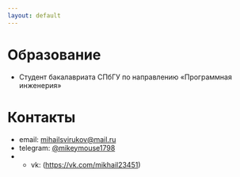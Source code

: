 ```yaml
---
layout: default
---
```



# Образование
- Студент бакалавриата СПбГУ по направлению «Программная инженерия»

# Контакты
- email: mihailsvirukov@mail.ru
- telegram: [@mikeymouse1798](https:////t.me/@mikeymouse1798)
- - vk: (https://vk.com/mikhail23451)
